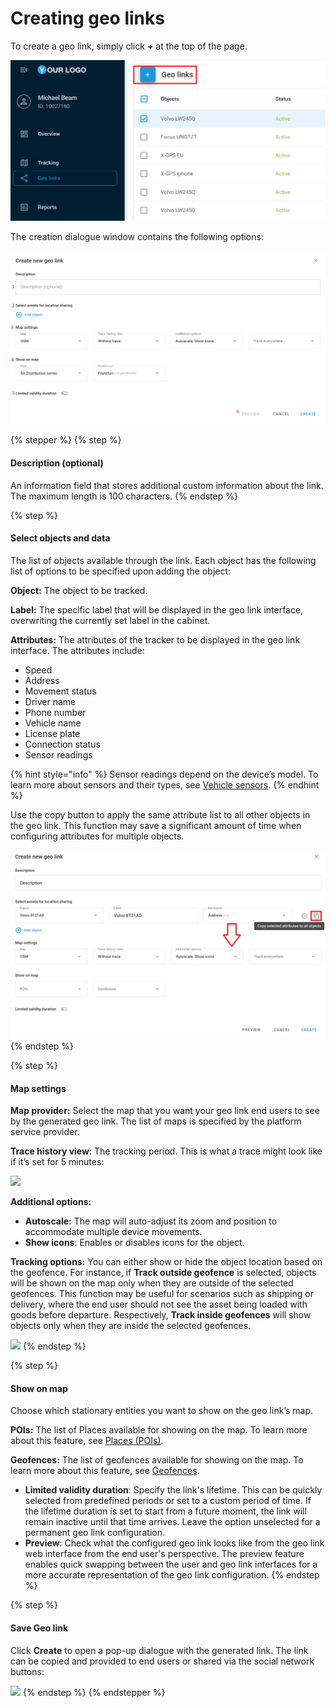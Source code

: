# Creating geo links

To create a geo link, simply click **+** at the top of the page.

![New Geo link button](attachments/image-20250725-133847.png)

The creation dialogue window contains the following options:

![Creating a Geo link dialog](attachments/image-20250725-120004.png)

{% stepper %}
{% step %}
#### Description (optional)

An information field that stores additional custom information about the link. The maximum length is 100 characters.
{% endstep %}

{% step %}
#### Select objects and data

The list of objects available through the link. Each object has the following list of options to be specified upon adding the object:

**Object:** The object to be tracked.

**Label:** The specific label that will be displayed in the geo link interface, overwriting the currently set label in the cabinet.

**Attributes:** The attributes of the tracker to be displayed in the geo link interface. The attributes include:

* Speed
* Address
* Movement status
* Driver name
* Phone number
* Vehicle name
* License plate
* Connection status
* Sensor readings

{% hint style="info" %}
Sensor readings depend on the device’s model. To learn more about sensors and their types, see [Vehicle sensors](../devices-and-settings/vehicle-sensors/).
{% endhint %}

Use the copy button to apply the same attribute list to all other objects in the geo link. This function may save a significant amount of time when configuring attributes for multiple objects.

![Copying attributes](attachments/image-20250725-123910.png)
{% endstep %}

{% step %}
#### Map settings

**Map provider:** Select the map that you want your geo link end users to see by the generated geo link. The list of maps is specified by the platform service provider.

**Trace history view**: The tracking period. This is what a trace might look like if it’s set for 5 minutes:

![](https://www.navixy.com/wp-content/uploads/2024/04/5.png)

**Additional options:**

* **Autoscale:** The map will auto-adjust its zoom and position to accommodate multiple device movements.
* **Show icons**: Enables or disables icons for the object.

**Tracking options:** You can either show or hide the object location based on the geofence. For instance, if **Track outside geofence** is selected, objects will be shown on the map only when they are outside of the selected geofences. This function may be useful for scenarios such as shipping or delivery, where the end user should not see the asset being loaded with goods before departure. Respectively, **Track inside geofences** will show objects only when they are inside the selected geofences.

![](https://www.navixy.com/wp-content/uploads/2024/04/7.png)
{% endstep %}

{% step %}
#### Show on map

Choose which stationary entities you want to show on the geo link’s map.

**POIs:** The list of Places available for showing on the map. To learn more about this feature, see [Places (POIs)](../tracking/map-tools/places-pois.md).

**Geofences:** The list of geofences available for showing on the map. To learn more about this feature, see [Geofences](../tracking/map-tools/geofences.md).

* **Limited validity duration**: Specify the link's lifetime. This can be quickly selected from predefined periods or set to a custom period of time. If the lifetime duration is set to start from a future moment, the link will remain inactive until that time arrives. Leave the option unselected for a permanent geo link configuration.
* **Preview**: Check what the configured geo link looks like from the geo link web interface from the end user's perspective. The preview feature enables quick swapping between the user and geo link interfaces for a more accurate representation of the geo link configuration.
{% endstep %}

{% step %}
#### Save Geo link

Click **Create** to open a pop-up dialogue with the generated link. The link can be copied and provided to end users or shared via the social network buttons:

![](https://www.navixy.com/wp-content/uploads/2024/04/9-1.png)
{% endstep %}
{% endstepper %}
